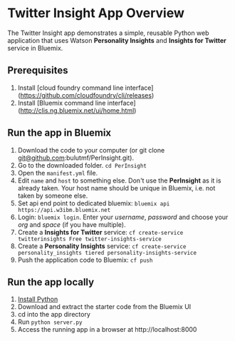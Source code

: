 # Twitter Insight App Overview

The Twitter Insight app demonstrates a simple, reusable Python web application that uses Watson **Personality Insights** and **Insights for Twitter** service in Bluemix.


## Prerequisites

1. Install [cloud foundry command line interface] (https://github.com/cloudfoundry/cli/releases)
2. Install [Bluemix command line interface] (http://clis.ng.bluemix.net/ui/home.html)


## Run the app in Bluemix

1. Download the code to your computer (or git clone git@github.com:bulutmf/PerInsight.git).
2. Go to the downloaded folder. `cd PerInsight`
3. Open the `manifest.yml` file.
4. Edit `name` and `host` to something else. Don't use the **PerInsight** as it is already taken. Your host name should be unique in Bluemix, i.e. not taken by someone else.
5. Set api end point to dedicated bluemix: `bluemix api https://api.w3ibm.bluemix.net`
6. Login: `bluemix login`. Enter your *username*, *password* and choose your *org* and *space* (if you have multiple).
7. Create a **Insights for Twitter** service: `cf create-service twitterinsights Free twitter-insights-service`
8. Create a **Personality Insights** service: `cf create-service personality_insights tiered personality-insights-service`
9. Push the application code to Bluemix: `cf push`

## Run the app locally

1. [Install Python][]
2. Download and extract the starter code from the Bluemix UI
3. cd into the app directory
4. Run `python server.py`
5. Access the running app in a browser at http://localhost:8000

[Install Python]: https://www.python.org/downloads/
